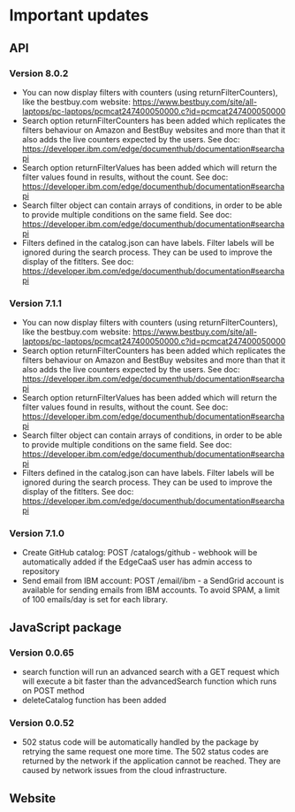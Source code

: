# Important updates

## API


### Version 8.0.2

- You can now display filters with counters (using returnFilterCounters), like the bestbuy.com website: https://www.bestbuy.com/site/all-laptops/pc-laptops/pcmcat247400050000.c?id=pcmcat247400050000
- Search option returnFilterCounters has been added which replicates the filters behaviour on Amazon and BestBuy websites and more than that it also adds the live counters expected by the users. See doc: https://developer.ibm.com/edge/documenthub/documentation#searchapi
- Search option returnFilterValues has been added which will return the filter values found in results, without the count. See doc: https://developer.ibm.com/edge/documenthub/documentation#searchapi
- Search filter object can contain arrays of conditions, in order to be able to provide multiple conditions on the same field. See doc: https://developer.ibm.com/edge/documenthub/documentation#searchapi
- Filters defined in the catalog.json can have labels. Filter labels will be ignored during the search process. They can be used to improve the display of the fitlters. See doc: https://developer.ibm.com/edge/documenthub/documentation#searchapi

### Version 7.1.1

- You can now display filters with counters (using returnFilterCounters), like the bestbuy.com website: https://www.bestbuy.com/site/all-laptops/pc-laptops/pcmcat247400050000.c?id=pcmcat247400050000
- Search option returnFilterCounters has been added which replicates the filters behaviour on Amazon and BestBuy websites and more than that it also adds the live counters expected by the users. See doc: https://developer.ibm.com/edge/documenthub/documentation#searchapi
- Search option returnFilterValues has been added which will return the filter values found in results, without the count. See doc: https://developer.ibm.com/edge/documenthub/documentation#searchapi
- Search filter object can contain arrays of conditions, in order to be able to provide multiple conditions on the same field. See doc: https://developer.ibm.com/edge/documenthub/documentation#searchapi
- Filters defined in the catalog.json can have labels. Filter labels will be ignored during the search process. They can be used to improve the display of the fitlters. See doc: https://developer.ibm.com/edge/documenthub/documentation#searchapi

### Version 7.1.0

- Create GitHub catalog: POST /catalogs/github - webhook will be automatically added if the EdgeCaaS user has admin access to repository
- Send email from IBM account: POST /email/ibm - a SendGrid account is available for sending emails from IBM accounts. To avoid SPAM, a limit of 100 emails/day is set for each library.


## JavaScript package

### Version 0.0.65
- search function will run an advanced search with a GET request which will execute a bit faster than the advancedSearch function which runs on POST method
- deleteCatalog function has been added

### Version 0.0.52
- 502 status code will be automatically handled by the package by retrying the same request one more time. 
The 502 status codes are returned by the network if the application cannot be reached. They are caused by network issues from the cloud infrastructure.


## Website
